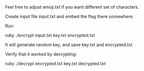 Feel free to adjust emoji.txt if you want different set of characters.

Create input file input.txt and embed the flag there somewhere.

Run:

  ruby ./encrypt input.txt key.txt encrypted.txt

It will generate random key, and save key.txt and encrypted.txt

Verify that it worked by decrypting:

  ruby ./decrypt encrypted.txt key.txt decrypted.txt
